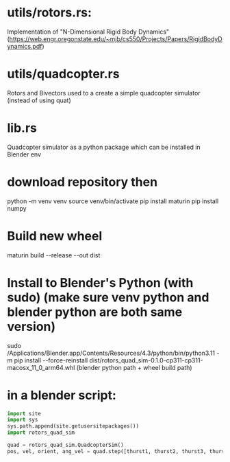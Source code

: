 # utils/rotors.rs:
Implementation of "N-Dimensional Rigid Body Dynamics" (https://web.engr.oregonstate.edu/~mjb/cs550/Projects/Papers/RigidBodyDynamics.pdf)

# utils/quadcopter.rs
Rotors and Bivectors used to a create a simple quadcopter simulator (instead of using quat)

# lib.rs
Quadcopter simulator as a python package which can be installed in Blender env

# download repository then
python -m venv venv
source venv/bin/activate
pip install maturin
pip install numpy

# Build new wheel
maturin build --release --out dist

# Install to Blender's Python (with sudo) (make sure venv python and blender python are both same version)
sudo /Applications/Blender.app/Contents/Resources/4.3/python/bin/python3.11 -m pip install --force-reinstall dist/rotors_quad_sim-0.1.0-cp311-cp311-macosx_11_0_arm64.whl
(blender python path + wheel build path)


# in a blender script:

```python
import site
import sys
sys.path.append(site.getusersitepackages())
import rotors_quad_sim

quad = rotors_quad_sim.QuadcopterSim()
pos, vel, orient, ang_vel = quad.step([thurst1, thurst2, thurst3, thurst4], dt)
```

